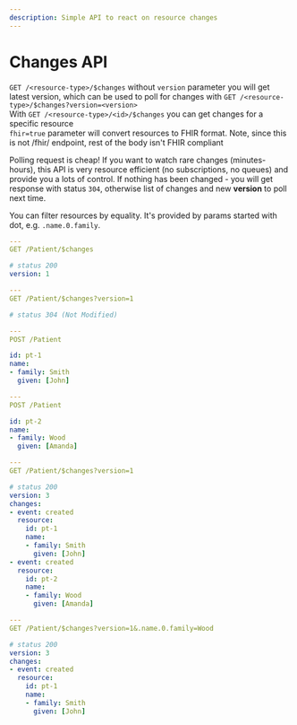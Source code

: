 ```yaml
---
description: Simple API to react on resource changes
---
```


# Changes API

`GET /<resource-type>/$changes` without `version` parameter you will get latest version, which can be used to poll for changes with `GET /<resource-type>/$changes?version=<version>`  
With `GET /<resource-type>/<id>/$changes` you can get changes for a specific resource  
`fhir=true` parameter will convert resources to FHIR format. Note, since this is not /fhir/ endpoint, rest of the body isn't FHIR compliant

Polling request is cheap! If you want to watch rare changes \(minutes-hours\), this API is very resource efficient  \(no subscriptions, no queues\) and provide you a lots of control. If nothing has been changed - you will get  response with status `304`,  otherwise list of changes and new **version** to poll next time.

You can filter resources by equality. It's provided by params started with dot, e.g. `.name.0.family`.

```yaml
---
GET /Patient/$changes

# status 200
version: 1

---
GET /Patient/$changes?version=1

# status 304 (Not Modified)

---
POST /Patient

id: pt-1
name:
- family: Smith
  given: [John]

---
POST /Patient

id: pt-2
name:
- family: Wood
  given: [Amanda]

---
GET /Patient/$changes?version=1

# status 200
version: 3
changes:
- event: created
  resource:
    id: pt-1
    name:
    - family: Smith
      given: [John]
- event: created
  resource:
    id: pt-2
    name:
    - family: Wood
      given: [Amanda]

---
GET /Patient/$changes?version=1&.name.0.family=Wood

# status 200
version: 3
changes:
- event: created
  resource:
    id: pt-1
    name:
    - family: Smith
      given: [John]
```









